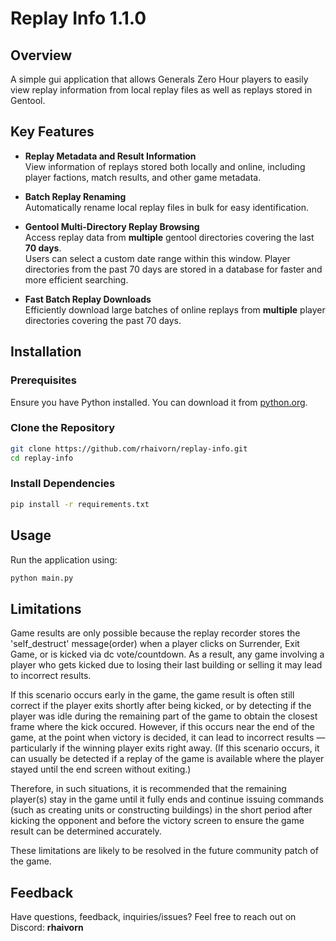 # Replay Info 1.1.0

## Overview
A simple gui application that allows Generals Zero Hour players to easily view replay information from local replay files as well as replays stored in Gentool.

## Key Features

- **Replay Metadata and Result Information**  
  View information of replays stored both locally and online, including player factions, match results, and other game metadata.

- **Batch Replay Renaming**  
  Automatically rename local replay files in bulk for easy identification.

- **Gentool Multi-Directory Replay Browsing**  
  Access replay data from **multiple** gentool directories covering the last **70 days**.  
  Users can select a custom date range within this window. Player directories from the past 70 days are stored in a database for faster and more efficient searching.

- **Fast Batch Replay Downloads**  
  Efficiently download large batches of online replays from **multiple** player directories covering the past 70 days.

## Installation

### Prerequisites
Ensure you have Python installed. You can download it from [python.org](https://www.python.org/downloads/).

### Clone the Repository
```sh
git clone https://github.com/rhaivorn/replay-info.git
cd replay-info
```

### Install Dependencies
```sh
pip install -r requirements.txt
```

## Usage
Run the application using:
```sh
python main.py
```

## Limitations
Game results are only possible because the replay recorder stores the 'self_destruct' message(order) when a player clicks on Surrender, Exit Game, or is kicked via dc vote/countdown. As a result, any game involving a player who gets kicked due to losing their last building or selling it may lead to incorrect results.

If this scenario occurs early in the game, the game result is often still correct if the player exits shortly after being kicked, or by detecting if the player was idle during the remaining part of the game to obtain the closest frame where the kick occured. However, if this occurs near the end of the game, at the point when victory is decided, it can lead to incorrect results — particularly if the winning player exits right away. (If this scenario occurs, it can usually be detected if a replay of the game is available where the player stayed until the end screen without exiting.)

Therefore, in such situations, it is recommended that the remaining player(s) stay in the game until it fully ends and continue issuing commands (such as creating units or constructing buildings) in the short period after kicking the opponent and before the victory screen to ensure the game result can be determined accurately.

These limitations are likely to be resolved in the future community patch of the game.


## Feedback
Have questions, feedback, inquiries/issues? Feel free to reach out on Discord:  **rhaivorn**

